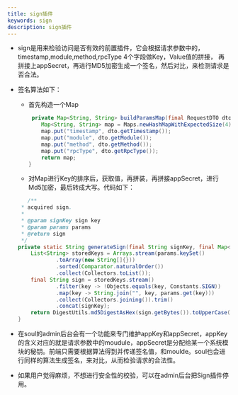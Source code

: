 ```yaml
---
title: sign插件
keywords: sign
description: sign插件
---
```




* sign是用来检验访问是否有效的前置插件，它会根据请求参数中的，timestamp,module,method,rpcType 4个字段做Key，Value值的拼接，
   再拼接上appSecret，再进行MD5加密生成一个签名，然后对比，来检测请求是否合法。

* 签名算法如下：

  * 首先构造一个Map
    ```java
     private Map<String, String> buildParamsMap(final RequestDTO dto) {
        Map<String, String> map = Maps.newHashMapWithExpectedSize(4);
        map.put("timestamp", dto.getTimestamp());
        map.put("module", dto.getModule());
        map.put("method", dto.getMethod());
        map.put("rpcType", dto.getRpcType());
        return map;
    }
    ```

   * 对Map进行Key的排序后，获取值，再拼装，再拼接appSecret，进行Md5加密，最后转成大写。代码如下：
    ```java
       /**
     * acquired sign.
     *
     * @param signKey sign key
     * @param params params
     * @return sign
     */
    private static String generateSign(final String signKey, final Map<String, String> params) {
        List<String> storedKeys = Arrays.stream(params.keySet()
                .toArray(new String[]{}))
                .sorted(Comparator.naturalOrder())
                .collect(Collectors.toList());
        final String sign = storedKeys.stream()
                .filter(key -> !Objects.equals(key, Constants.SIGN))
                .map(key -> String.join("", key, params.get(key)))
                .collect(Collectors.joining()).trim()
                .concat(signKey);
        return DigestUtils.md5DigestAsHex(sign.getBytes()).toUpperCase();
    }
    ````
* 在soul的admin后台会有一个功能来专门维护appKey和appSecret，appKey的含义对应的就是请求参数中的moudule，appSecret是分配给某一个系统模块的秘钥。前端只需要根据算法得到并传递签名值，和moulde。soul也会进行同样的算法生成签名，来对比，从而检验请求的合法性。

* 如果用户觉得麻烦，不想进行安全性的校验，可以在admin后台把Sign插件停用。